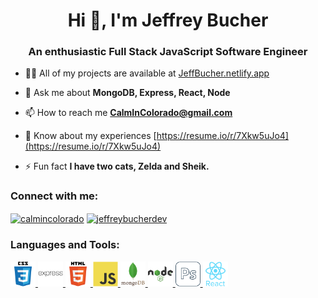 <h1 align="center">Hi 👋, I'm Jeffrey Bucher</h1>
<h3 align="center">An enthusiastic Full Stack JavaScript Software Engineer</h3>

- 👨‍💻 All of my projects are available at [JeffBucher.netlify.app](JeffBucher.netlify.app)

- 💬 Ask me about **MongoDB, Express, React, Node**

- 📫 How to reach me **CalmInColorado@gmail.com**

- 📄 Know about my experiences [https://resume.io/r/7Xkw5uJo4](https://resume.io/r/7Xkw5uJo4)

- ⚡ Fun fact **I have two cats, Zelda and Sheik.**

<h3 align="left">Connect with me:</h3>
<p align="left">
<a href="https://twitter.com/calmincolorado" target="blank"><img align="center" src="https://cdn.jsdelivr.net/npm/simple-icons@3.0.1/icons/twitter.svg" alt="calmincolorado" height="30" width="40" /></a>
<a href="https://linkedin.com/in/jeffreybucherdev" target="blank"><img align="center" src="https://cdn.jsdelivr.net/npm/simple-icons@3.0.1/icons/linkedin.svg" alt="jeffreybucherdev" height="30" width="40" /></a>
</p>

<h3 align="left">Languages and Tools:</h3>
<p align="left"> <a href="https://www.w3schools.com/css/" target="_blank"> <img src="https://raw.githubusercontent.com/devicons/devicon/master/icons/css3/css3-original-wordmark.svg" alt="css3" width="40" height="40"/> </a> <a href="https://expressjs.com" target="_blank"> <img src="https://raw.githubusercontent.com/devicons/devicon/master/icons/express/express-original-wordmark.svg" alt="express" width="40" height="40"/> </a> <a href="https://www.w3.org/html/" target="_blank"> <img src="https://raw.githubusercontent.com/devicons/devicon/master/icons/html5/html5-original-wordmark.svg" alt="html5" width="40" height="40"/> </a> <a href="https://developer.mozilla.org/en-US/docs/Web/JavaScript" target="_blank"> <img src="https://raw.githubusercontent.com/devicons/devicon/master/icons/javascript/javascript-original.svg" alt="javascript" width="40" height="40"/> </a> <a href="https://www.mongodb.com/" target="_blank"> <img src="https://raw.githubusercontent.com/devicons/devicon/master/icons/mongodb/mongodb-original-wordmark.svg" alt="mongodb" width="40" height="40"/> </a> <a href="https://nodejs.org" target="_blank"> <img src="https://raw.githubusercontent.com/devicons/devicon/master/icons/nodejs/nodejs-original-wordmark.svg" alt="nodejs" width="40" height="40"/> </a> <a href="https://www.photoshop.com/en" target="_blank"> <img src="https://raw.githubusercontent.com/devicons/devicon/master/icons/photoshop/photoshop-line.svg" alt="photoshop" width="40" height="40"/> </a> <a href="https://reactjs.org/" target="_blank"> <img src="https://raw.githubusercontent.com/devicons/devicon/master/icons/react/react-original-wordmark.svg" alt="react" width="40" height="40"/> </a> </p>
